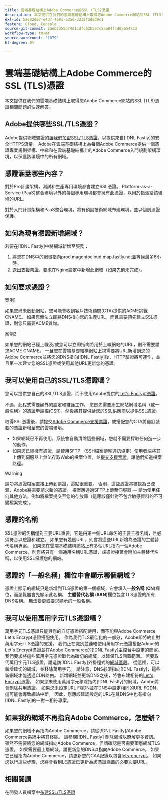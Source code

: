 ```yaml
---
title: 雲端基礎結構上Adobe Commerce的SSL (TLS)憑證
description: 本文提供在我們的雲端基礎結構上取得您Adobe Commerce網站的SSL (TLS)憑證相關問題的快速解答。
exl-id: 5a682d07-e4d7-4e81-a2ad-3232f2d8d9c1
feature: Cloud, Console
source-git-commit: 2aeb2355b74d1cdfc62b5e7c5aa04fcd0a654733
workflow-type: tm+mt
source-wordcount: '1079'
ht-degree: 0%

---
```


# 雲端基礎結構上Adobe Commerce的SSL (TLS)憑證

本文提供在我們的雲端基礎結構上取得您Adobe Commerce網站的SSL (TLS)憑證相關問題的快速解答。

## Adobe提供哪些SSL/TLS憑證？

Adobe提供網域驗證的[讓我們加密SSL/TLS憑證](https://letsencrypt.org/)，以提供來自[!DNL Fastly]的安全HTTPS流量。 Adobe在雲端基礎結構上為每個Adobe Commerce提供一個憑證專業規劃架構、中繼和在雲端基礎結構上的Adobe Commerce入門規劃架構環境，以保護該環境中的所有網域。

## 憑證涵蓋哪些內容？

對於Pro計畫架構，測試和生產專用環境都會建立SSL憑證。 Platform-as-a-Service (PaaS)整合環境以外的每個專用環境都會擁有此憑證，以用於指派給該環境的URL。

對於入門計畫架構和PaaS整合環境，將有預設技術網域布建環境，並以個別憑證保護。

## 如何為現有憑證新增網域？

若要在[!DNL Fastly]中將網域新增至服務：

1. 將您在DNS中的網域指向prod.magentocloud.map.fastly.net並等候最多6小時。
1. [送出支援票證](/help/help-center-guide/help-center/magento-help-center-user-guide.md#submit-ticket)，要求在Nginx設定中新增此網域（如果先前未完成）。

## 如何要求憑證？

案例1

如果您尚未啟動網站，您可能會收到客戶技術顧問(CTA)提供的ACME挑戰CNAME。 如果您無法立即將DNS指向您的生產URL，而且需要預先建立SSL憑證，則您只需要ACME質詢。

案例2

如果您的網站已經上線及/或您可以立即指向將用於上線網站的URL，則不需要請求ACME CNAME。 一旦您在雲端基礎結構網站上視需要將URL新增到您的Adobe Commerce並將您的DNS指向[!DNL Fastly]後，HTTP驗證將可運作，並且第一次建立您的SSL憑證或使用其他URL更新您的憑證。

## 我可以使用自己的SSL/TLS憑證嗎？

您可以提供您自己的SSL/TLS憑證，而不使用Adobe提供的[Let&#39;s Encrypt憑證](https://letsencrypt.org/)。

不過，此程式需要額外的設定和維護工作。 您首先需要產生網站網域名稱（或一般名稱）的憑證申請檔(CSR)，然後將其提供給您的SSL供應商以提供SSL憑證。

取得SSL憑證後，請提交[Adobe Commerce支援票證](/help/help-center-guide/help-center/magento-help-center-user-guide.md#submit-ticket)，或搭配您的CTA將自訂裝載的憑證新增至您的雲端環境。

* 如果網域已不再使用，系統會自動清除這些網域，您就不需要採取任何進一步的動作。
* 如果您已經擁有憑證，請使用SFTP （SSH檔案傳輸通訊協定）使用者端將其上傳到伺服器上無法存取Web的檔案位置，並[提交支援票證](/help/help-center-guide/help-center/magento-help-center-user-guide.md#submit-ticket)，讓他們知道檔案路徑。

>[!WARNING]
>
>請勿將憑證檔案直接上傳到票證，這點很重要。 否則，這些憑證將被視為已洩漏，Adobe將需要請求新的憑證。
>檔案應透過SFTP上傳至伺服器 — 請勿使用任何其他方法，例如將檔案提交至您的存放庫（這應該僅針對不包含敏感資料的不可變檔案完成）。

## 憑證的名稱

SSL憑證的名稱僅對主要URL重要，它是由第一個URL命名的主要主機名稱，且必須符合以驗證和建立。 如果您有幾個URL，則會將這些URL新增為憑證的主體替代名稱專案。 如果您在雲端基礎結構網站上有多個URL指向一個Adobe Commerce，則您將只有一個通用名稱URL憑證，該憑證接著會附加主體替代名稱，以使用SSL保護您的網站。

## 憑證的「一般名稱」欄位中會顯示哪個網域？

憑證上顯示的網域只是新增到TLS憑證的第一個網域，它會填入&#x200B;**一般名稱** (**CN**)欄位，而瀏覽器會先顯示此名稱。 **主體替代名稱** (**SAN**)欄位包含TLS憑證的所有DNS名稱。 無法變更或要求顯示的一般名稱。

## 我可以使用萬用字元TLS憑證嗎？

萬用字元TLS憑證只能與您的自訂憑證搭配使用，而不能與Adobe Commerce Let&#39;s Encrypt憑證搭配使用。 作為我們TLS最佳化的一部分，Adobe即將終止對萬用字元TLS憑證的支援。 我們正在識別並連絡使用萬用字元憑證搭配Adobe的Let&#39;s Encrypt憑證並在Adobe Commerce的[!DNL Fastly]主控台中設定的商家。 我們要求將這些萬用字元憑證取代為確切的網域，以確保TLS涵蓋範圍。 若要取代萬用字元TLS憑證，請造訪[!DNL Fastly]外掛程式的[網域區段](https://experienceleague.adobe.com/en/docs/commerce-cloud-service/user-guide/cdn/setup-fastly/fastly-custom-cache-configuration#manage-domains)。 從這裡，可以新增確切的網域，並移除萬用字元。 請注意，DNS必須指向[!DNL Fastly]，這些新網域才能透過CDN路由。 新增網域並更新DNS之後，將會布建相符的[Let&#39;s Encrypt](https://letsencrypt.org/)憑證。 如果您未使用萬用字元移除指向[!DNL Fastly]的網域，Adobe將會刪除共用憑證。 如果您未設定URL FQDN並在DNS中設定相同的URL FQDN，這可能會導致網站中斷。 因此，您應該確認設定的URL在其DNS中也有指向[!DNL Fastly]的一對一相符專案。

## 如果我的網域不再指向Adobe Commerce，怎麼辦？

如果您的網域不再指向Adobe Commerce，請從[!DNL Fastly]/Adobe Commerce系統中將其移除。 請參閱[!DNL Fastly] [刪除網域](https://docs.fastly.com/en/guides/working-with-domains#deleting-a-domain)以瞭解更多資訊。 雖然不需要將您的網域指向Adobe Commerce，但請確認是否需要頂層網域TLS憑證。 如果需要最上層網域，請更新您的DNS以指向Adobe Commerce。 如果它已經指向Adobe Commerce，請更新您的CAA記錄以包含[lets-encrypt](https://letsencrypt.org/)。 如果您執行這些步驟，您將會看到LE憑證已更新為該憑證涵蓋的必要次要URL&#x200B;。

## 相關閱讀

在開發人員檔案中[布建SSL/TLS憑證](https://experienceleague.adobe.com/en/docs/commerce-cloud-service/user-guide/cdn/setup-fastly/fastly-configuration#provision-ssltls-certificates)
